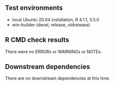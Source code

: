 ## Test environments

- local Ubuntu 20.04 installation, R 4.1.1, 3.5.0
- win-builder (devel, release, oldrelease)

## R CMD check results

There were no ERRORs or WARNINGs or NOTEs.

## Downstream dependencies

There are no downstream dependencies at this time.
